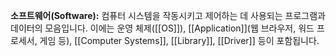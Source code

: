 **소프트웨어(Software):** 컴퓨터 시스템을 작동시키고 제어하는 데 사용되는 프로그램과 데이터의 모음입니다. 이에는 운영 체제([[OS]]), [[Application]](웹 브라우저, 워드 프로세서, 게임 등), [[Computer Systems]], [[Library]], [[Driver]] 등이 포함됩니다.